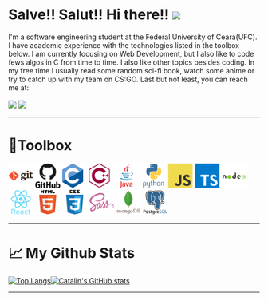 <h1> Salve!! Salut!! Hi there!! <img src="https://raw.githubusercontent.com/MartinHeinz/MartinHeinz/master/wave.gif" width="30px"></h1> 
I'm a software engineering student at the Federal University of Ceará(UFC). I have academic experience with the technologies listed in the toolbox below. 
I am currently focusing on Web Development, but I also like to code fews algos in C from time to time.
I also like other topics besides coding. In my free time I usually read some random sci-fi book, watch some anime or try to catch up with my team on CS:GO.
Last but not least, you can reach me at:
<br><br>
<a href="mailto:cleiton0050cf@gmail.com"><img src="https://img.shields.io/badge/-Gmail-%23EA4335?style=for-the-badge&logo=gmail&logoColor=white" target="_blank"></a>
<a href="https://www.linkedin.com/in/cleiton-s-queiroz-b1526a1b8/"><img src="https://img.shields.io/badge/-LinkedIn-%230077B5?style=for-the-badge&logo=linkedin&logoColor=white" target="_blank"></a>

---

<h1>🧰Toolbox</h1>

<img src="https://raw.githubusercontent.com/devicons/devicon/master/icons/git/git-original-wordmark.svg" height="50" width="50"/> <img src="https://raw.githubusercontent.com/devicons/devicon/master/icons/github/github-original-wordmark.svg" height="50" width="50"/><img src="https://raw.githubusercontent.com/devicons/devicon/master/icons/c/c-original.svg" height="50" width="50"/>
<img src="https://raw.githubusercontent.com/devicons/devicon/master/icons/cplusplus/cplusplus-line.svg" height="50" width="50"/>
<img src="https://raw.githubusercontent.com/devicons/devicon/master/icons/java/java-original-wordmark.svg" height="50" width="50"/>
<img src="https://raw.githubusercontent.com/devicons/devicon/master/icons/python/python-original-wordmark.svg" height="50" width="50"/>
<img src="https://raw.githubusercontent.com/devicons/devicon/master/icons/javascript/javascript-original.svg" height="50" width="50"/>
<img src="https://raw.githubusercontent.com/devicons/devicon/master/icons/typescript/typescript-original.svg" height="50" width="50"/>
<img src="https://raw.githubusercontent.com/devicons/devicon/master/icons/nodejs/nodejs-original-wordmark.svg" height="50" width="50"/>
<img src="https://raw.githubusercontent.com/devicons/devicon/master/icons/react/react-original-wordmark.svg" height="50" width="50"/>
<img src="https://raw.githubusercontent.com/devicons/devicon/master/icons/html5/html5-original-wordmark.svg" height="50" width="50"/>
<img src="https://raw.githubusercontent.com/devicons/devicon/master/icons/css3/css3-original-wordmark.svg" height="50" width="50"/>
<img src="https://raw.githubusercontent.com/devicons/devicon/master/icons/sass/sass-original.svg" height="50" width="50"/>
<img src="https://raw.githubusercontent.com/devicons/devicon/master/icons/mongodb/mongodb-original-wordmark.svg" height="50" width="50"/>
<img src="https://raw.githubusercontent.com/devicons/devicon/master/icons/postgresql/postgresql-original-wordmark.svg" height="50" width="50"/>


---

<h1>&#x1f4c8; My Github Stats</h1>

[![Top Langs](https://github-readme-stats.vercel.app/api/top-langs/?username=Cleiton366&hide=java&theme=highcontrast&exclude_repo=Simple-Front-End,to-do-app&layout=compact&langs_count=10)](https://github.com/anuraghazra/github-readme-stats)[![Catalin's GitHub stats](https://github-readme-stats.vercel.app/api?username=Cleiton366&theme=highcontrast&hide=stars&count_private=true&show_icons=true)](https://github.com/anuraghazra/github-readme-stats)


---
